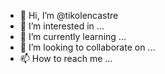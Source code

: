 - 👋 Hi, I’m @tikolencastre
- 👀 I’m interested in ...
- 🌱 I’m currently learning ...
- 💞️ I’m looking to collaborate on ...
- 📫 How to reach me ...

<!---
tikolencastre/tikolencastre is a ✨ special ✨ repository because its `README.md` (this file) appears on your GitHub profile.
You can click the Preview link to take a look at your changes.
--->
